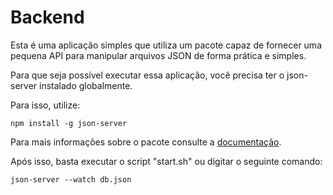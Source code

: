 # Backend

Esta é uma aplicação simples que utiliza um pacote capaz de fornecer uma pequena API para manipular arquivos JSON de forma prática e simples.

Para que seja possível executar essa aplicação, você precisa ter o json-server instalado globalmente.

Para isso, utilize:

    npm install -g json-server

Para mais informações sobre o pacote consulte a [documentação](https://github.com/typicode/json-server).

Após isso, basta executar o script "start.sh" ou digitar o seguinte comando:

    json-server --watch db.json
